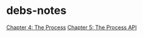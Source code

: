 # debs-notes


[Chapter 4: The Process](https://debamitra.github.io/debs-notes/the-process.html)
[Chapter 5: The Process API](https://debamitra.github.io/debs-notes/process-api.html)
